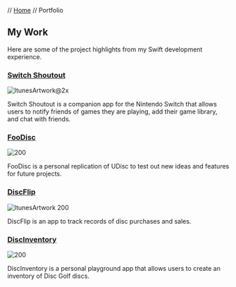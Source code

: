 // [Home](index.md) // Portfolio

## My Work

Here are some of the project highlights from my Swift development experience.

### [Switch Shoutout](portfolio/Switch-Shoutout.md)

![ItunesArtwork@2x](https://user-images.githubusercontent.com/94752449/153074601-96356a4c-7b80-4de8-8b81-e8a292733326.png)

Switch Shoutout is a companion app for the Nintendo Switch that allows users to notify friends of games they are playing, add their game library, and chat with friends.

### [FooDisc](portfolio/FooDisc.md)

![200](https://user-images.githubusercontent.com/94752449/153074525-5205af54-22d8-4ba2-9390-9e7e25fc94b6.png)

FooDisc is a personal replication of UDisc to test out new ideas and features for future projects.

### [DiscFlip](portfolio/DiscFlip.md)

![ItunesArtwork 200](https://user-images.githubusercontent.com/94752449/196172395-36111ee2-0421-49b8-8a55-91771def56b0.png)

DiscFlip is an app to track records of disc purchases and sales.

### [DiscInventory](portfolio/DiscInventory.md)

![200](https://user-images.githubusercontent.com/94752449/196256293-20165c24-9bdd-4205-83a2-3df861842829.png)

DiscInventory is a personal playground app that allows users to create an inventory of Disc Golf discs.
